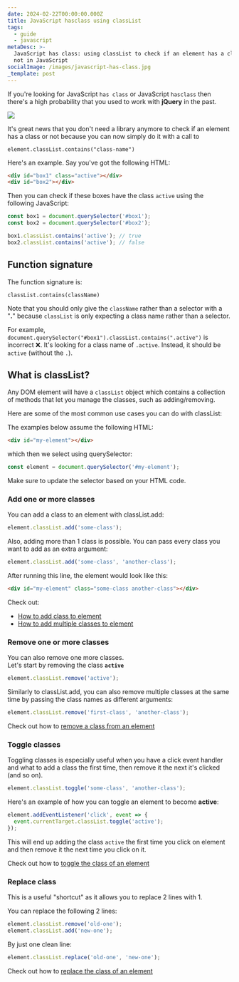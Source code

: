 ```yaml
---
date: 2024-02-22T00:00:00.000Z
title: JavaScript hasclass using classList
tags:
  - guide
  - javascript
metaDesc: >-
  JavaScript has class: using classList to check if an element has a class or
  not in JavaScript
socialImage: /images/javascript-has-class.jpg
_template: post
---
```


If you're looking for JavaScript `has class` or JavaScript `hasclass` then there's a high probability that you used to work with **jQuery** in the past.

![](/images/javascript-has-class.jpg)

It's great news that you don't need a library anymore to check if an element has a class or not because you can now simply do it with a call to

    element.classList.contains("class-name")

Here's an example. Say you've got the following HTML:

```html
<div id="box1" class="active"></div>
<div id="box2"></div>
```

Then you can check if these boxes have the class `active` using the following JavaScript:

```javascript
const box1 = document.querySelector('#box1');
const box2 = document.querySelector('#box2');

box1.classList.contains('active'); // true
box2.classList.contains('active'); // false
```

## Function signature

The function signature is:

`classList.contains(className)`

Note that you should only give the `className` rather than a selector with a "**.**" because `classList` is only expecting a class name rather than a selector.

For example, `document.querySelector("#box1").classList.contains(".active")` is incorrect ❌. It's looking for a class name of `.active`. Instead, it should be `active` (without the `.`).

## What is classList?

Any DOM element will have a `classList` object which contains a collection of methods that let you manage the classes, such as adding/removing.

Here are some of the most common use cases you can do with classList:

The examples below assume the following HTML:

```html
<div id="my-element"></div>
```

which then we select using querySelector:

```javascript
const element = document.querySelector('#my-element');
```

Make sure to update the selector based on your HTML code.

### Add one or more classes

You can add a class to an element with classList.add:

```javascript
element.classList.add('some-class');
```

Also, adding more than 1 class is possible. You can pass every class you want to add as an extra argument:

```javascript
element.classList.add('some-class', 'another-class');
```

After running this line, the element would look like this:

```html
<div id="my-element" class="some-class another-class"></div>
```

Check out:

- [How to add class to element](https://codetogo.io/how-to-add-class-to-element-in-javascript/ 'How to add class to element in JavaScript')
- [How to add multiple classes to element](https://codetogo.io/how-to-add-multiple-classes-to-element-in-javascript/ 'How to add multiple classes to element in JavaScript')

### Remove one or more classes

You can also remove one more classes.  
Let's start by removing the class **`active`**

```javascript
element.classList.remove('active');
```

Similarly to classList.add, you can also remove multiple classes at the same time by passing the class names as different arguments:

```javascript
element.classList.remove('first-class', 'another-class');
```

Check out how to [remove a class from an element](https://codetogo.io/how-to-remove-class-from-element-in-javascript/)

### Toggle classes

Toggling classes is especially useful when you have a click event handler and what to add a class the first time, then remove it the next it's clicked (and so on).

```javascript
element.classList.toggle('some-class', 'another-class');
```

Here's an example of how you can toggle an element to become **active**:

```javascript
element.addEventListener('click', event => {
  event.currentTarget.classList.toggle('active');
});
```

This will end up adding the class `active` the first time you click on element and then remove it the next time you click on it.

Check out how to [toggle the class of an element](https://codetogo.io/how-to-toggle-class-of-element-in-javascript/)

### Replace class

This is a useful "shortcut" as it allows you to replace 2 lines with 1.

You can replace the following 2 lines:

```javascript
element.classList.remove('old-one');
element.classList.add('new-one');
```

By just one clean line:

```javascript
element.classList.replace('old-one', 'new-one');
```

Check out how to [replace the class of an element](https://codetogo.io/how-to-replace-a-class-of-element-in-javascript/)
